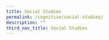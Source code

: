 ```yaml
---
title: Social Studies
permalink: /cognitive/social-studies/
description: ""
third_nav_title: Social Studies
---
```

